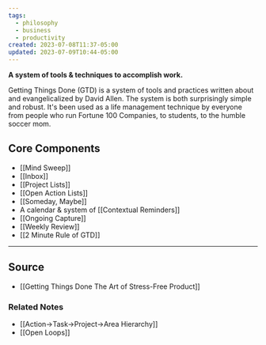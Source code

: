 ```yaml
---
tags:
  - philosophy
  - business
  - productivity
created: 2023-07-08T11:37-05:00
updated: 2023-07-09T10:44-05:00
---
```

**A system of tools & techniques to accomplish work.**

Getting Things Done (GTD) is a system of tools and practices written about and evangelicalized by David Allen. The system is both surprisingly simple and robust. It's been used as a life management technique by everyone from people who run Fortune 100 Companies, to students, to the humble soccer mom. 

## Core Components

- [[Mind Sweep]]
- [[Inbox]]
- [[Project Lists]]
- [[Open Action Lists]]
- [[Someday, Maybe]]
- A calendar & system of [[Contextual Reminders]]
- [[Ongoing Capture]]
- [[Weekly Review]]
- [[2 Minute Rule of GTD]]

---

## Source
- [[Getting Things Done The Art of Stress-Free Product]]

### Related Notes
- [[Action→Task→Project→Area Hierarchy]]
- [[Open Loops]]